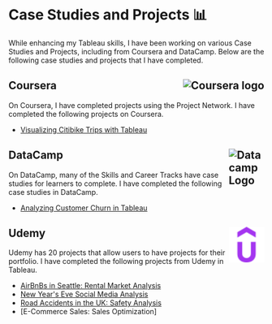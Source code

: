 # Case Studies and Projects 📊

While enhancing my Tableau skills, I have been working on various Case Studies and Projects, including from Coursera and DataCamp. Below are the following case studies and projects that I have completed.

## Coursera <img src="https://icons8.com/color/coursera-an-online-learning-platform-offers-massive-open-courses" alt="Coursera logo" align=right>
On Coursera, I have completed projects using the Project Network. I have completed the following projects on Coursera.
- [Visualizing Citibike Trips with Tableau](https://github.com/englands/Tableau/tree/main/Case%20Studies%20and%20Projects/Coursera%20Project%20Network/Visualizing%20Citibike%20Trips%20with%20Tableau)

## DataCamp <img src="[https://cdn.simpleicons.org/datacamp/#03EF62](https://github.com/englands/Tableau/blob/fc630d9f0f02ff02232df12893d9971db6d8aa44/Case%20Studies%20and%20Projects/Logos/datacamp-color.svg)" alt="Datacamp Logo" width=70 align=right>
On DataCamp, many of the Skills and Career Tracks have case studies for learners to complete. I have completed the following case studies in DataCamp.
- [Analyzing Customer Churn in Tableau](https://github.com/englands/Tableau/tree/main/Case%20Studies%20and%20Projects/DataCamp/Analyzing%20Customer%20Churn)

## Udemy <img src="https://github.com/englands/Tableau/blob/adcb19bd0940fc5d6667035e1138b354898b3b59/Case%20Studies%20and%20Projects/Logos/udemy-color.svg" alt="Udemy Logo" width=70 align=right>
Udemy has 20 projects that allow users to have projects for their portfolio. I have completed the following projects from Udemy in Tableau.
- [AirBnBs in Seattle: Rental Market Analysis](https://github.com/englands/Tableau/tree/main/Case%20Studies%20and%20Projects/Udemy/AirBnBs%20in%20Seattle%3A%20Rental%20Market%20Analysis)
- [New Year's Eve Social Media Analysis](https://github.com/englands/Tableau/tree/main/Case%20Studies%20and%20Projects/Udemy/New%20Year's%20Eve%20Social%20Media%20Analysis)
- [Road Accidents in the UK: Safety Analysis](https://github.com/englands/Tableau/tree/main/Case%20Studies%20and%20Projects/Udemy/Road%20Accidents%20in%20the%20UK%3A%20Safety%20Analysis)
- [E-Commerce Sales: Sales Optimization]
